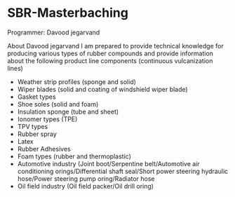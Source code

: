 # SBR-Masterbaching
Programmer: Davood jegarvand

About Davood jegarvand
I am prepared to provide technical knowledge for producing various types of rubber compounds and provide information about the following product line components (continuous vulcanization lines)

* Weather strip profiles (sponge and solid)
* Wiper blades (solid and coating of windshield wiper blade)
* Gasket types
* Shoe soles (solid and foam)
* Insulation sponge (tube and sheet)
* Ionomer types (TPE)
* TPV types
* Rubber spray
* Latex
* Rubber Adhesives
* Foam types (rubber and thermoplastic)
* Automotive industry (Joint boot/Serpentine belt/Automotive air conditioning orings/Differential shaft seal/Short power steering hydraulic hose/Power steering pump oring/Radiator hose
* Oil field industry (Oil field packer/Oil drill oring)
